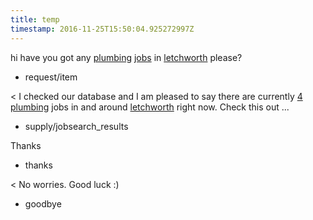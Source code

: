 ```yaml
---
title: temp
timestamp: 2016-11-25T15:50:04.925272997Z
---
```


hi have you got any [plumbing](jobrole) [jobs](item_type) in [letchworth](location) please?
* request/item

< I checked our database and I am pleased to say there are currently [4](jobcount) [plumbing](jobrole) jobs in and around [letchworth](location) right now. Check this out ...
* supply/jobsearch_results

Thanks
* thanks

< No worries. Good luck :)
* goodbye
